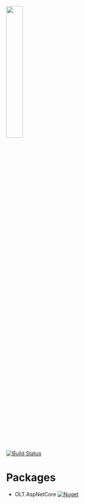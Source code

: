 <img src="https://user-images.githubusercontent.com/1365728/127748628-47575d74-a2fb-4539-a31e-74d8b435fc21.png" width="30%" >


[![Build Status](https://dev.azure.com/outerlimitstech/OLT/_apis/build/status/OuterlimitsTech.olt-dotnet-libraries?branchName=master)](https://dev.azure.com/outerlimitstech/OLT/_build/latest?definitionId=24&branchName=develop)

# Packages
- OLT.AspNetCore [![Nuget](https://img.shields.io/nuget/v/OLT.AspNetCore)](https://www.nuget.org/packages/OLT.AspNetCore)
